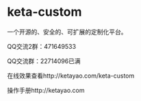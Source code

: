 keta-custom
===========

一个开源的、安全的、可扩展的定制化平台。

QQ交流2群：471649533

QQ交流群：22714096已满

在线效果查看http://ketayao.com/keta-custom

操作手册http://ketayao.com